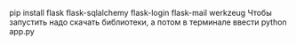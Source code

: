 pip install flask flask-sqlalchemy flask-login flask-mail werkzeug
Чтобы запустить надо скачать библиотеки, а потом в терминале ввести python app.py
